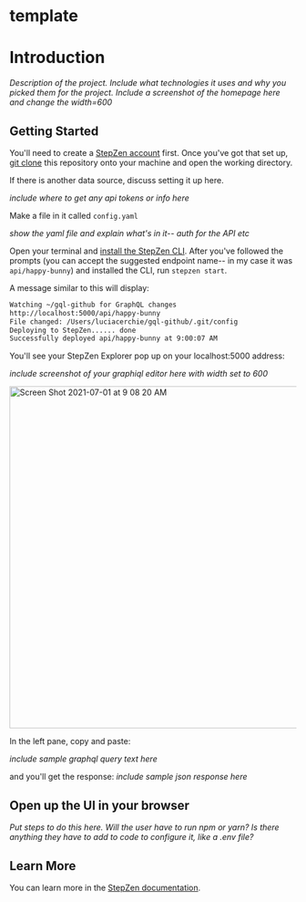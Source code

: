 # template

# Introduction
*Description of the project. Include what technologies it uses and why you picked them for the project. Include a screenshot of the homepage here and change the width=600*
## Getting Started
You'll need to create a [StepZen account](https://stepzen.com/request-invite) first. Once you've got that set up, [git clone](https://www.atlassian.com/git/tutorials/setting-up-a-repository/git-clone) this repository onto your machine and open the working directory.

If there is another data source, discuss setting it up here. 

*include where to get any api tokens or info here* 

Make a file in it called `config.yaml`

*show the yaml file and explain what's in it-- auth for the API etc*

Open your terminal and [install the StepZen CLI](https://stepzen.com/docs/quick-start). 
After you've followed the prompts (you can accept the suggested endpoint name-- in my case it was `api/happy-bunny`) and installed the CLI, run `stepzen start`.

A message similar to this will display:

```bash
Watching ~/gql-github for GraphQL changes
http://localhost:5000/api/happy-bunny
File changed: /Users/luciacerchie/gql-github/.git/config
Deploying to StepZen...... done
Successfully deployed api/happy-bunny at 9:00:07 AM
```
You'll see your StepZen Explorer pop up on your localhost:5000 address:

*include screenshot of your graphiql editor here with width set to 600* 

<img width="600" alt="Screen Shot 2021-07-01 at 9 08 20 AM" src="https://user-images.githubusercontent.com/54046179/124156000-f3a4d380-da4b-11eb-8f65-738a9cca6f8c.png">

In the left pane, copy and paste:

*include sample graphql query text here*

and you'll get the response:
*include sample json response here*

## Open up the UI in your browser
*Put steps to do this here. Will the user have to run npm or yarn? Is there anything they have to add to code to configure it, like a .env file?*

## Learn More
You can learn more in the [StepZen documentation](https://stepzen.com/docs).
